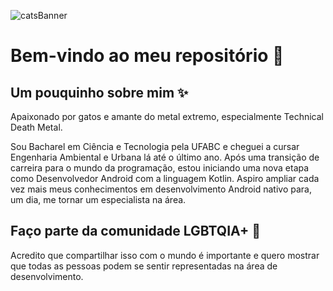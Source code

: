 ![catsBanner](https://user-images.githubusercontent.com/70399469/130787230-8290906a-98a9-4f9c-bf22-555b7a9d21eb.png)
# Bem-vindo ao meu repositório :yellow_heart:
## Um pouquinho sobre mim :sparkles:
Apaixonado por gatos e amante do metal extremo, especialmente Technical Death Metal.

Sou Bacharel em Ciência e Tecnologia pela UFABC e cheguei a cursar Engenharia Ambiental e Urbana lá até o último ano. Após uma transição de carreira para o mundo da programação, estou iniciando uma nova etapa como Desenvolvedor Android com a linguagem Kotlin. Aspiro ampliar cada vez mais meus conhecimentos em desenvolvimento Android nativo para, um dia, me tornar um especialista na área.
## Faço parte da comunidade LGBTQIA+ :rainbow:
Acredito que compartilhar isso com o mundo é importante e quero mostrar que todas as pessoas podem se sentir representadas na área de desenvolvimento.
